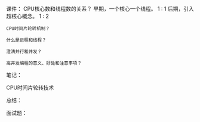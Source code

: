 课件：
    CPU核心数和线程数的关系？
    早期，一个核心一个线程。 1 : 1
    后期，引入超核心概念。 1 : 2

    CPU时间片轮转机制？

    什么是进程和线程？

    澄清并行和并发？

    高并发编程的意义、好处和注意事项？
    
    

笔记：

CPU时间片轮转技术

总结：

面试题：

